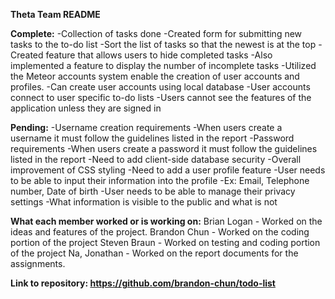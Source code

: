 **Theta Team README**

**Complete:**
  -Collection of tasks done
  -Created form for submitting new tasks to the to-do list
      -Sort the list of tasks so that the newest is at the top
  -Created feature that allows users to hide completed tasks
      -Also implemented a feature to display the number of incomplete tasks
  -Utilized the Meteor accounts system enable the creation of user accounts and profiles.
      -Can create user accounts using local database
           -User accounts connect to user specific to-do lists
  -Users cannot see the features of the application unless they are signed in


**Pending:**
  -Username creation requirements
      -When users create a username it must follow the guidelines listed in the report
  -Password requirements 
      -When users create a password it must follow the guidelines listed in the report
  -Need to add client-side database security
  -Overall improvement of CSS styling
  -Need to add a user profile feature
      -User needs to be able to input their information into the profile
          -Ex: Email, Telephone number, Date of birth
      -User needs to be able to manage their privacy settings
          -What information is visible to the public and what is not

**What each member worked or is working on:**
Brian Logan - Worked on the ideas and features of the project.
Brandon Chun - Worked on the coding portion of the project
Steven Braun - Worked on testing and coding portion of the project
Na, Jonathan - Worked on the report documents for the assignments. 


**Link to repository: https://github.com/brandon-chun/todo-list**
